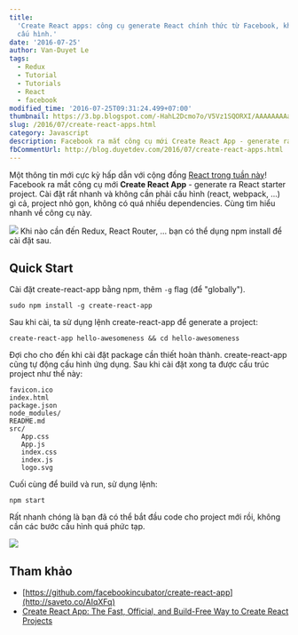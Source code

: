 ```yaml
---
title:
  'Create React apps: công cụ generate React chính thức từ Facebook, không cần
  cấu hình.'
date: '2016-07-25'
author: Van-Duyet Le
tags:
  - Redux
  - Tutorial
  - Tutorials
  - React
  - facebook
modified_time: '2016-07-25T09:31:24.499+07:00'
thumbnail: https://3.bp.blogspot.com/-HahL2Dcmo7o/V5Vz1SQORXI/AAAAAAAAaMM/HomR1n60e4oKER20VhEDSIZQag-nQqptwCK4B/s1600/create-react-app.png
slug: /2016/07/create-react-apps.html
category: Javascript
description: Facebook ra mắt công cụ mới Create React App - generate ra React starter project.
fbCommentUrl: http://blog.duyetdev.com/2016/07/create-react-apps.html
---
```


Một thông tin mới cực kỳ hấp dẫn với cộng đồng [React trong tuần này](http://saveto.co/AIqXFq)! Facebook ra mắt công cụ mới **Create React App** - generate ra React starter project. Cài đặt rất nhanh và không cần phải cấu hình (react, webpack, ...) gì cả, project nhỏ gọn, không có quá nhiều dependencies. Cùng tìm hiểu nhanh về công cụ này.

[![](https://3.bp.blogspot.com/-HahL2Dcmo7o/V5Vz1SQORXI/AAAAAAAAaMM/HomR1n60e4oKER20VhEDSIZQag-nQqptwCK4B/s1600/create-react-app.png)](https://blog.duyet.net/2016/07/create-react-apps.html#.V5V54XV97OQ)
Khi nào cần đến Redux, React Router, ... bạn có thể dụng npm install để cài đặt sau.

## Quick Start

Cài đặt create-react-app bằng npm, thêm `-g` flag (để "globally").

```
sudo npm install -g create-react-app
```

Sau khi cài, ta sử dụng lệnh create-react-app để generate a project:

```
create-react-app hello-awesomeness && cd hello-awesomeness
```

Đợi cho cho đến khi cài đặt package cần thiết hoàn thành. create-react-app cũng tự động cấu hình ứng dụng. Sau khi cài đặt xong ta được cấu trúc project như thế này:

```
favicon.ico
index.html
package.json
node_modules/
README.md
src/
   App.css
   App.js
   index.css
   index.js
   logo.svg
```

Cuối cùng để build và run, sử dụng lệnh:

```
npm start
```

Rất nhanh chóng là bạn đã có thể bắt đầu code cho project mới rồi, không cần các bước cấu hình quá phức tạp.

![](https://3.bp.blogspot.com/-uMo1EyHerQg/V5V49HgNy_I/AAAAAAAAaMY/R9jonvqbrqo3B0l7H8wtzZ-kTpuYPwFJgCLcB/s1600/create-react-app.png)

## Tham khảo

- [https://github.com/facebookincubator/create-react-app](http://saveto.co/AIqXFq)
- [Create React App: The Fast, Official, and Build-Free Way to Create React Projects](https://daveceddia.com/create-react-app-official-project-generator/)
